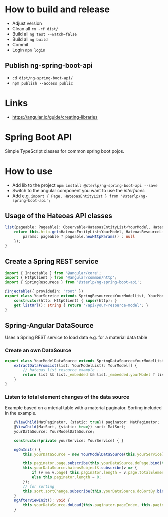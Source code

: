 # How to build and release

- Adjust version
- Clean all `rm -rf dist/`
- Build all `ng test --watch=false`
- Build all `ng build`
- Commit
- Login `npm login`

## Publish ng-spring-boot-api
- `cd dist/ng-spring-boot-api/`
- `npm publish --access public`

# Links
- https://angular.io/guide/creating-libraries

# Spring Boot API

Simple TypeScript classes for common spring boot pojos.

# How to use

- Add lib to the project `npm install @sterlp/ng-spring-boot-api --save`
- Switch to the angular component you want to use the *interfaces*
- Add e.g. `import { Page, HateoasEntityList } from '@sterlp/ng-spring-boot-api';`

## Usage of the Hateoas API classes

```typescript
list(pageable: Pageable): Observable<HateoasEntityList<YourModel, HateoasResourceLinks>> {
    return this.http.get<HateoasEntityList<YourModel, HateoasResourceLinks>>('/api/your-resource', {
        params: pageable ? pageable.newHttpParams() : null
    });
}
```

## Create a Spring REST service

```typescript
import { Injectable } from '@angular/core';
import { HttpClient } from '@angular/common/http';
import { SpringResourece } from '@sterlp/ng-spring-boot-api';

@Injectable({ providedIn: 'root' })
export class YourService extends SpringResourece<YourModelList, YourModel> {
    constructor(http: HttpClient) { super(http); }
    get listUrl(): string { return '/api/your-resource-model'; }
}
```
## Spring-Angular DataSource

Uses a Spring REST service to load data e.g. for a material data table

### Create an own DataSource

```typescript
export class YourModelDataSource extends SpringDataSource<YourModelList, YourModel, YourService> {
    extractDataFromList(list: YourModelList): YourModel[] {
        // hateoas list resource example ...
        return list && list._embedded && list._embedded.yourModel ? list._embedded.yourModel : null;
    }
}
```

### Listen to total element changes of the data source

Example based on a mterial table with a material paginator. Sorting included in the example.

```typescript
    @ViewChild(MatPaginator, {static: true}) paginator: MatPaginator;
    @ViewChild(MatSort, {static: true}) sort: MatSort;
    yourDataSource: YourModelDataSource;

    constructor(private yourService: YourService) { }

    ngOnInit() {
        this.yourDataSource = new YourModelDataSource(this.yourService);

        this.paginator.page.subscribe(this.yourDataSource.doPage.bind(this.yourDataSource));
        this.yourDataSource.hateosSubject$.subscribe(v => {
            if (v && v.page) this.paginator.length = v.page.totalElements;
            else this.paginator.length = 0;
        });
        // for sorting
        this.sort.sortChange.subscribe(this.yourDataSource.doSortBy.bind(this.yourDataSource));
    }
    ngAfterViewInit(): void {
        this.yourDataSource.doLoad(this.paginator.pageIndex, this.paginator.pageSize);
    }
```
